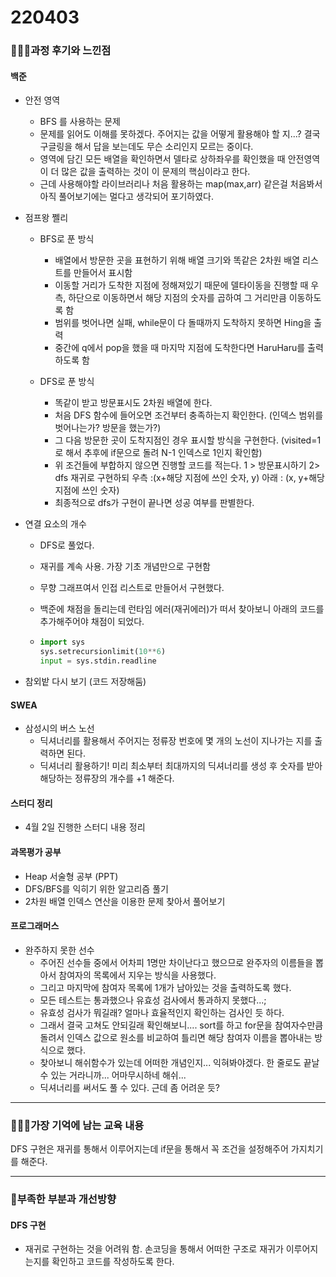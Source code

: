 # 220403

### 👨🏼‍🏫과정 후기와 느낀점

#### 백준

- 안전 영역
  - BFS 를 사용하는 문제
  - 문제를 읽어도 이해를 못하겠다. 주어지는 값을 어떻게 활용해야 할 지...? 결국 구글링을 해서 답을 보는데도 무슨 소리인지 모르는 중이다.
  - 영역에 담긴 모든 배열을 확인하면서 델타로 상하좌우를 확인했을 때 안전영역이 더 많은 값을 출력하는 것이 이 문제의 핵심이라고 한다.
  - 근데 사용해야할 라이브러리나 처음 활용하는 map(max,arr) 같은걸 처음봐서 아직 풀어보기에는 멀다고 생각되어 포기하였다.
  
- 점프왕 쩰리

  - BFS로 푼 방식
    - 배열에서 방문한 곳을 표현하기 위해 배열 크기와 똑같은 2차원 배열 리스트를 만들어서 표시함	
    - 이동할 거리가 도착한 지점에 정해져있기 때문에 델타이동을 진행할 때 우측, 하단으로 이동하면서 해당 지점의 숫자를 곱하여 그 거리만큼 이동하도록 함
    - 범위를 벗어나면 실패, while문이 다 돌때까지 도착하지 못하면 Hing을 출력
    - 중간에 q에서 pop을 했을 때 마지막 지점에 도착한다면 HaruHaru를 출력하도록 함

  - DFS로 푼 방식
    - 똑같이 받고 방문표시도 2차원 배열에 한다.
    - 처음 DFS 함수에 들어오면 조건부터 충족하는지 확인한다. (인덱스 범위를 벗어나는가? 방문을 했는가?)
    - 그 다음 방문한 곳이 도착지점인 경우 표시할 방식을 구현한다. (visited=1 로 해서 추후에 if문으로 돌려 N-1 인덱스로 1인지 확인함)
    - 위 조건들에 부합하지 않으면 진행할 코드를 적는다. 1 > 방문표시하기 2> dfs 재귀로 구현하되 우측 :(x+해당 지점에 쓰인 숫자, y) 아래 : (x, y+해당 지점에 쓰인 숫자)
    - 최종적으로 dfs가 구현이 끝나면 성공 여부를 판별한다.

- 연결 요소의 개수

  - DFS로 풀었다.

  - 재귀를 계속 사용. 가장 기초 개념만으로 구현함

  - 무향 그래프여서 인접 리스트로 만들어서 구현했다.

  - 백준에 채점을 돌리는데 런타임 에러(재귀에러)가 떠서 찾아보니 아래의 코드를 추가해주어야 채점이 되었다.

  - ```python
    import sys
    sys.setrecursionlimit(10**6)
    input = sys.stdin.readline
    ```


- 참외밭 다시 보기 (코드 저장해둠)



#### SWEA

- 삼성시의 버스 노선
  - 딕셔너리를 활용해서 주어지는 정류장 번호에 몇 개의 노선이 지나가는 지를 출력하면 된다.
  - 딕셔너리 활용하기! 미리 최소부터 최대까지의 딕셔너리를 생성 후 숫자를 받아 해당하는 정류장의 개수를 +1 해준다.



#### 스터디 정리

- 4월 2일 진행한 스터디 내용 정리



#### 과목평가 공부

- Heap 서술형 공부 (PPT)
- DFS/BFS를 익히기 위한 알고리즘 풀기
- 2차원 배열 인덱스 연산을 이용한 문제 찾아서 풀어보기



#### 프로그래머스

- 완주하지 못한 선수
  - 주어진 선수들 중에서 어차피 1명만 차이난다고 했으므로 완주자의 이름들을 뽑아서 참여자의 목록에서 지우는 방식을 사용했다.
  - 그리고 마지막에 참여자 목록에 1개가 남아있는 것을 출력하도록 했다.
  - 모든 테스트는 통과했으나 유효성 검사에서 통과하지 못했다...;
  - 유효성 검사가 뭐길래? 얼마나 효율적인지 확인하는 검사인 듯 하다.
  - 그래서 결국 고쳐도 안되길래 확인해보니.... sort를 하고 for문을 참여자수만큼 돌려서 인덱스 값으로 원소를 비교하여 틀리면 해당 참여자 이름을 뽑아내는 방식으로 했다.
  - 찾아보니 해쉬함수가 있는데 어떠한 개념인지... 익혀봐야겠다. 한 줄로도 끝날 수 있는 거라니까... 어마무시하네 해쉬...
  - 딕셔너리를 써서도 풀 수 있다. 근데 좀 어려운 듯?

---

### 💁🏼‍♂️가장 기억에 남는 교육 내용

DFS 구현은 재귀를 통해서 이루어지는데 if문을 통해서 꼭 조건을 설정해주어 가지치기를 해준다.

---

### 💫부족한 부분과 개선방향

#### DFS 구현

- 재귀로 구현하는 것을 어려워 함. 손코딩을 통해서 어떠한 구조로 재귀가 이루어지는지를 확인하고 코드를 작성하도록 한다.
